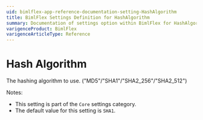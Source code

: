 ```yaml
---
uid: bimlflex-app-reference-documentation-setting-HashAlgorithm
title: BimlFlex Settings Definition for HashAlgorithm
summary: Documentation of settings option within BimlFlex for HashAlgorithm
varigenceProduct: BimlFlex
varigenceArticleType: Reference
---
```


# Hash Algorithm

The hashing algorithm to use. ("MD5"/"SHA1"/"SHA2_256"/"SHA2_512")

Notes:
* This setting is part of the `Core` settings category.
 * The default value for this setting is `SHA1`.
